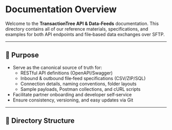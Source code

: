 # Documentation Overview

Welcome to the **TransactionTree API & Data‑Feeds** documentation. This directory contains all of our reference materials, specifications, and examples for both API endpoints and file‑based data exchanges over SFTP.

---

## 📖 Purpose

- Serve as the canonical source of truth for:
  - RESTful API definitions (OpenAPI/Swagger)
  - Inbound & outbound file‑feed specifications (CSV/ZIP/SQL)
  - Connection details, naming conventions, folder layouts
  - Sample payloads, Postman collections, and cURL scripts  
- Facilitate partner onboarding and developer self‑service  
- Ensure consistency, versioning, and easy updates via Git

---

## 📂 Directory Structure